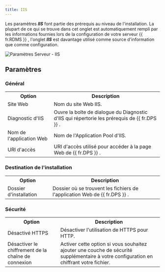 ```yaml
---
title: IIS
---
```

Les paramètres ***IIS*** font partie des prérequis au niveau de l&apos;installation. La plupart de ce qui se trouve dans cet onglet est automatiquement rempli par les informations fournies lors de la configuration de votre serveur {{ fr.RDMS }} , l&apos;onglet ***IIS*** est davantage utilisé comme source d&apos;information que comme configuration.  

![Paramètres Serveur - IIS](/img/fr/server/ServerOp8010.png) 

## Paramètres 

### Général 

<table>
	<tr>
		<th>
Option 
		</th>
		<th>
Description 
		</th>
	</tr>
	<tr>
		<td>
Site Web 
		</td>
		<td>
Nom du site Web IIS. 
		</td>
	</tr>
	<tr>
		<td>
Diagnostic d&apos;IIS 
		</td>
		<td>
Ouvre la boîte de dialogue du Diagnostic d&apos;IIS qui répertorie les prérequis de {{ fr.DPS }} . 
		</td>
	</tr>
	<tr>
		<td>
Nom de l&apos;application Web 
		</td>
		<td>
Nom de l&apos;Application Pool d&apos;IIS. 
		</td>
	</tr>
	<tr>
		<td>
URI d&apos;accès 
		</td>
		<td>
URI d&apos;accès utilisé pour accéder à la page Web de {{ fr.DPS }} . 
		</td>
	</tr>
</table>

### Destination de l&apos;installation 

<table>
	<tr>
		<th>
Option 
		</th>
		<th>
Description 
		</th>
	</tr>
	<tr>
		<td>
Dossier d&apos;installation 
		</td>
		<td>
Dossier où se trouvent les fichiers de l&apos;application Web de {{ fr.DPS }} . 
		</td>
	</tr>
</table>

### Sécurité 

<table>
	<tr>
		<th>
Option 
		</th>
		<th>
Description 
		</th>
	</tr>
	<tr>
		<td>
Désactivé HTTPS 
		</td>
		<td>
Désactiver l&apos;utilisation de HTTPS pour HTTP. 
		</td>
	</tr>
	<tr>
		<td>
Désactiver le chiffrement de la chaîne de connexion 
		</td>
		<td>
Activer cette option si vous souhaitez ajouter une couche de sécurité supplémentaire à votre configuration en chiffrant votre fichier. 
		</td>
	</tr>
</table>


